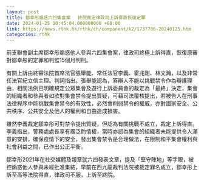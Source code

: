 ```yaml
---
layout: post
title: 鄒幸彤煽惑六四集會案 　終院裁定律政司上訴得直恢復定罪
date: 2024-01-25 10:45:04.000000000 +08:00
link: https://news.rthk.hk/rthk/ch/component/k2/1737706-20240125.htm
categories: rthk
---
```


前支聯會副主席鄒幸彤煽惑他人參與六四集會案，律政司終極上訴得直，恢復原審對鄒幸彤的定罪和判監15個月判刑。

有關上訴由終審法院首席法官張舉能、常任法官李義、霍兆剛、林文瀚，以及非常任法官紀立信主理。判詞指出。張舉能認為，答辯人不能以挑戰禁令作為辯護理由，相關法例已明確規定公眾集會及遊行上訴委員會的裁定為「最終」決定，集會的組織者和參與者如欲對集會禁令提出質疑，可藉司法覆核提出，若被告人在刑事法律程序中能挑戰集會禁令的有效性，必然會削弱禁令的權威，亦對國家安全、公共秩序、公共安全及他人的權利和自由造成損害。

雖然李義裁定鄒幸彤可對禁令提出質疑，但認為有關挑戰不成立，裁定上訴得直。李義指出，警務處處長享有廣泛酌情權，當時亦認為集會的組織者未能提供令人滿意的安排，確保疫情下的安全，發出集會禁令是合理做法，在限制和平集會權利與社會利益之間，已作出公正平衡。

鄒幸彤2021年在社交媒體及報章就六四發表文章，提及「堅守陣地」等字眼，被控煽惑他人參與未經批准集結，早前在西九龍裁判法院被裁定罪名成立，鄒幸彤上訴至高等法院得直，律政司不服，上訴至終院。
